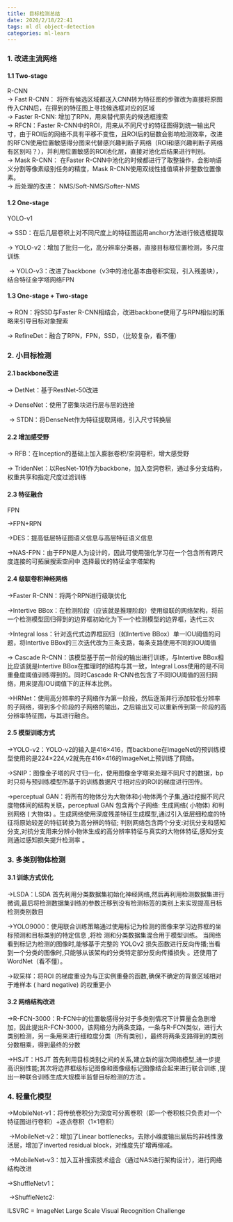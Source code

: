 ```yaml
---
title: 目标检测总结
date: 2020/2/18/22:41
tags: ml dl object-detection
categories: ml-learn
---
```


<!--more-->

###  1. 改进主流网络

#### 1.1 Two-stage

R-CNN    
 $\longrightarrow$ Fast R-CNN： 将所有候选区域都送入CNN转为特征图的步骤改为直接将原图传入CNN后，在得到的特征图上寻找候选框对应的区域    
​    $\longrightarrow$  Faster R-CNN:  增加了RPN，用来替代原先的候选框搜索   
​        $\longrightarrow$  RFCN：Faster R-CNN中的ROI，用来从不同尺寸的特征图得到统一输出尺寸，由于ROI后的网络不具有平移不变性，且ROI后的层数会影响检测效率，改进的RFCN使用位置敏感得分图来代替感兴趣判断子网络（ROI和感兴趣判断子网络有区别吗？），并利用位置敏感的ROI池化层，直接对池化后结果进行判别。    
​		$\longrightarrow$  Mask R-CNN： 在Faster R-CNN中池化的时候都进行了取整操作，会影响语义分割等像素级别任务的精度，Mask R-CNN使用双线性插值填补非整数位置像素。    
​		$\longrightarrow$ 后处理的改进： NMS/Soft-NMS/Softer-NMS

#### 1.2 One-stage

YOLO-v1

   $\longrightarrow$ SSD：在后几层卷积上对不同尺度上的特征图运用anchor方法进行候选框提取

   $\longrightarrow$ YOLO-v2：增加了批归一化，高分辨率分类器，直接目标框位置检测，多尺度训练

   ​	$\longrightarrow$ YOLO-v3：改进了backbone（v3中的池化基本由卷积实现，引入残差块），结合特征金字塔网络FPN

#### 1.3 One-stage + Two-stage

   $\longrightarrow$ RON：将SSD与Faster R-CNN相结合，改进backbone使用了与RPN相似的策略来引导目标对象搜索

   $\longrightarrow$ RefineDet：融合了RPN，FPN，SSD，（比较复杂，看不懂）

### 2. 小目标检测

#### 2.1 backbone改进

$\longrightarrow$ DetNet：基于RestNet-50改进

$\longrightarrow$ DenseNet：使用了密集块进行层与层的连接

​	$\longrightarrow$ STDN：将DenseNet作为特征提取网络，引入尺寸转换层

#### 2.2 增加感受野

$\longrightarrow$ RFB：在Inception的基础上加入膨胀卷积/空洞卷积，增大感受野

$\longrightarrow$ TridenNet：以ResNet-101作为backbone，加入空洞卷积，通过多分支结构，权重共享和指定尺度过滤训练

#### 2.3 特征融合

FPN

$\longrightarrow$FPN+RPN

$\longrightarrow$DES：提高低层特征图语义信息与高层特征语义信息

$\longrightarrow$NAS-FPN：由于FPN是人为设计的，因此可使用强化学习在一个包含所有跨尺度连接的可拓展搜索空间中   选择最优的特征金字塔架构

#### 2.4 级联卷积神经网络

$\longrightarrow$Faster R-CNN：将两个RPN进行级联优化

$\longrightarrow$Intertive BBox：在检测阶段（应该就是推理阶段）使用级联的网络架构，将前一个检测模型回归得到的边界框初始化为下一个检测模型的边界框，迭代三次

$\longrightarrow$Integral loss：针对迭代式边界框回归（如Intertive BBox）单一IOU阈值的问题，将Intertive BBox的三次迭代改为三条支路，每条支路使用不同的IOU阈值

$\longrightarrow$ Cascade R-CNN：该模型基于前一阶段的输出进行训练，与Intertive BBox相比应该就是Intertive BBox在推理时的结构与其一致，Integral Loss使用的是不同重叠度阈值训练得到的。同时Cascade R-CNN也包含了不同IOU阈值的回归网络，用来提高IOU阈值下的正样本比例。

$\longrightarrow$HRNet：使用高分辨率的子网络作为第一阶段，然后逐渐并行添加较低分辨率的子网络，得到多个阶段的子网络的输出，之后输出又可以重新传到第一阶段的高分辨率特征图，与其进行融合。

#### 2.5 模型训练方式

$\longrightarrow$YOLO-v2：YOLO-v2的输入是416×416，而backbone在ImageNet的预训练模型使用的是224×224,v2就先在416×416的ImageNet上预训练了网络。

$\longrightarrow$SNIP：图像金子塔的尺寸归一化，使用图像金字塔来处理不同尺寸的数据，bp时只将与预训练模型所基于的训练数据尺寸相对应的ROI的梯度进行回传。

$\longrightarrow$perceptual GAN：将所有的物体分为大物体和小物体两个子集,通过挖掘不同尺度物体间的结构关联，perceptual GAN 包含两个子网络: 生成网络( 小物体) 和判别网络 ( 大物体) 。生成网络使用深度残差特征生成模型,通过引入低层细粒度的特征将原始较差的特征转换为高分辨的特征; 判别网络包含两个分支:对抗分支和感知分支,对抗分支用来分辨小物体生成的高分辨率特征与真实的大物体特征,感知分支则通过感知损失提升检测率 。

### 3. 多类别物体检测

#### 3.1 训练方式优化

$\longrightarrow$LSDA：LSDA 首先利用分类数据集初始化神经网络,然后再利用检测数据集进行微调,最后将检测数据集训练的参数迁移到没有检测标签的类别上来实现提高目标检测类别数目

$\longrightarrow$YOLO9000：使用联合训练策略通过使用标记为检测的图像来学习边界框的坐标预测和目标类别的特定信息 ,将检
测和分类数据集混合用于模型训练。 当网络看到标记为检测的图像时,能够基于完整的 YOLOv2 损失函数进行反向传播;当看到一个分类的图像时,只能够从该架构的分类特定部分反向传播损失 。还使用了WordNet（看不懂）。

$\longrightarrow$软采样：将ROI 的梯度重设为与正实例重叠的函数,确保不确定的背景区域相对于难样本 ( hard negative) 的权重更小

#### 3.2 网络结构改进

$\longrightarrow$R-FCN-3000：R-FCN中的位置敏感得分对于多类别情况下计算量会急剧增加，因此提出R-FCN-3000，该网络分为两条支路，一条与R-FCN类似，进行大类别检测，另一条用来进行细粒度分类（所有类别），最终将两条支路得到的类别分数相乘，得到最终的分数

$\longrightarrow$HSJT：HSJT 首先利用目标类别之间的关系,建立新的层次网络模型,进一步提高识别性能;其次将边界框级标记图像和图像级标记图像结合起来进行联合训练 ,提出一种联合训练生成大规模半监督目标检测的方法 。

### 4. 轻量化模型

$\longrightarrow$MobileNet-v1：将传统卷积分为深度可分离卷积（即一个卷积核只负责对一个特征图进行卷积）+逐点卷积（1×1卷积）

​	$\longrightarrow$MobileNet-v2：增加了Linear bottlenecks，去除小维度输出层后的非线性激活层，增加了inverted residual block，对维度先扩增再缩减。

​		$\longrightarrow$MobileNet-v3：加入互补搜索技术组合（通过NAS进行架构设计），进行网络结构改进

$\longrightarrow$ShuffleNetv1：

​	$\longrightarrow$ShuffleNetc2:



ILSVRC = ImageNet Large Scale Visual Recognition Challenge